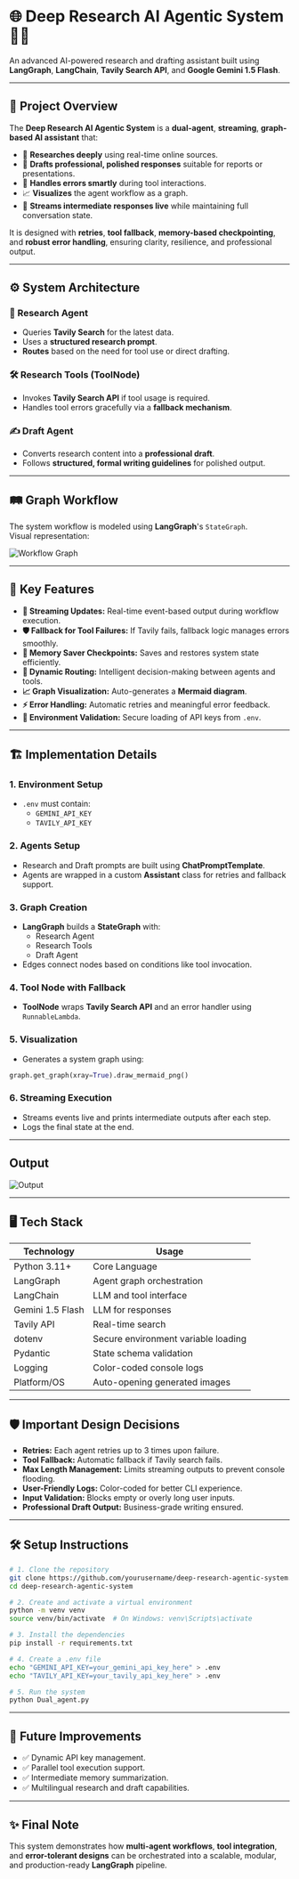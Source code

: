 # 🌐 Deep Research AI Agentic System 🔎✨

An advanced AI-powered research and drafting assistant built using **LangGraph**, **LangChain**, **Tavily Search API**, and **Google Gemini 1.5 Flash**.

---

## 📌 Project Overview

The **Deep Research AI Agentic System** is a **dual-agent**, **streaming**, **graph-based AI assistant** that:

- 🔎 **Researches deeply** using real-time online sources.
- 📝 **Drafts professional, polished responses** suitable for reports or presentations.
- 🚨 **Handles errors smartly** during tool interactions.
- 📈 **Visualizes** the agent workflow as a graph.
- 📡 **Streams intermediate responses live** while maintaining full conversation state.

It is designed with **retries**, **tool fallback**, **memory-based checkpointing**, and **robust error handling**, ensuring clarity, resilience, and professional output.

---

## ⚙️ System Architecture

### 🧠 Research Agent

- Queries **Tavily Search** for the latest data.
- Uses a **structured research prompt**.
- **Routes** based on the need for tool use or direct drafting.

### 🛠️ Research Tools (ToolNode)

- Invokes **Tavily Search API** if tool usage is required.
- Handles tool errors gracefully via a **fallback mechanism**.

### ✍️ Draft Agent

- Converts research content into a **professional draft**.
- Follows **structured, formal writing guidelines** for polished output.

---

## 🛤️ Graph Workflow

The system workflow is modeled using **LangGraph**'s `StateGraph`.  
Visual representation:

![Workflow Graph](https://github.com/dharmanshu1921/Kairon_assign/raw/main/workflow_graph.png)

---

## 🚀 Key Features

- **🔴 Streaming Updates:** Real-time event-based output during workflow execution.
- **🛡️ Fallback for Tool Failures:** If Tavily fails, fallback logic manages errors smoothly.
- **💾 Memory Saver Checkpoints:** Saves and restores system state efficiently.
- **🔀 Dynamic Routing:** Intelligent decision-making between agents and tools.
- **📈 Graph Visualization:** Auto-generates a **Mermaid diagram**.
- **⚡ Error Handling:** Automatic retries and meaningful error feedback.
- **🔑 Environment Validation:** Secure loading of API keys from `.env`.

---

## 🏗️ Implementation Details

### 1. Environment Setup
- `.env` must contain:
  - `GEMINI_API_KEY`
  - `TAVILY_API_KEY`

### 2. Agents Setup
- Research and Draft prompts are built using **ChatPromptTemplate**.
- Agents are wrapped in a custom **Assistant** class for retries and fallback support.

### 3. Graph Creation
- **LangGraph** builds a **StateGraph** with:
  - Research Agent
  - Research Tools
  - Draft Agent
- Edges connect nodes based on conditions like tool invocation.

### 4. Tool Node with Fallback
- **ToolNode** wraps **Tavily Search API** and an error handler using `RunnableLambda`.

### 5. Visualization
- Generates a system graph using:

```python
graph.get_graph(xray=True).draw_mermaid_png()
```

### 6. Streaming Execution
- Streams events live and prints intermediate outputs after each step.
- Logs the final state at the end.

---

## Output

![Output](https://github.com/dharmanshu1921/Kairon_assign/blob/main/output.png)

---

## 🖥️ Tech Stack

| Technology         | Usage                                  |
|---------------------|----------------------------------------|
| Python 3.11+         | Core Language                        |
| LangGraph           | Agent graph orchestration             |
| LangChain           | LLM and tool interface                |
| Gemini 1.5 Flash    | LLM for responses                     |
| Tavily API          | Real-time search                      |
| dotenv              | Secure environment variable loading  |
| Pydantic            | State schema validation               |
| Logging             | Color-coded console logs             |
| Platform/OS         | Auto-opening generated images         |

---

## 🛡️ Important Design Decisions

- **Retries:** Each agent retries up to 3 times upon failure.
- **Tool Fallback:** Automatic fallback if Tavily search fails.
- **Max Length Management:** Limits streaming outputs to prevent console flooding.
- **User-Friendly Logs:** Color-coded for better CLI experience.
- **Input Validation:** Blocks empty or overly long user inputs.
- **Professional Draft Output:** Business-grade writing ensured.

---

## 🛠️ Setup Instructions

```bash
# 1. Clone the repository
git clone https://github.com/yourusername/deep-research-agentic-system.git
cd deep-research-agentic-system

# 2. Create and activate a virtual environment
python -m venv venv
source venv/bin/activate  # On Windows: venv\Scripts\activate

# 3. Install the dependencies
pip install -r requirements.txt

# 4. Create a .env file
echo "GEMINI_API_KEY=your_gemini_api_key_here" > .env
echo "TAVILY_API_KEY=your_tavily_api_key_here" > .env

# 5. Run the system
python Dual_agent.py
```

---

## 📢 Future Improvements

- ✅ Dynamic API key management.
- ✅ Parallel tool execution support.
- ✅ Intermediate memory summarization.
- ✅ Multilingual research and draft capabilities.

---

## ✨ Final Note

This system demonstrates how **multi-agent workflows**, **tool integration**, and **error-tolerant designs** can be orchestrated into a scalable, modular, and production-ready **LangGraph** pipeline.
